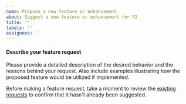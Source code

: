 ```yaml
---
name: Propose a new feature or enhancement
about: Suggest a new feature or enhancement for F2
title: ''
labels: ''
assignees: ''
---
```


#### Describe your feature request

Please provide a detailed description of the desired behavior and the reasons
behind your request. Also include examples illustrating how the proposed feature
would be utilized if implemented.

Before making a feature request, take a moment to review the
[existing requests](https://github.com/ayoisaiah/f2/issues?q=is%3Aissue+is%3Aopen+sort%3Aupdated-desc+label%3A%22new+feature%22++label%3A%22enhancement%22)
to confirm that it hasn't already been suggested.
